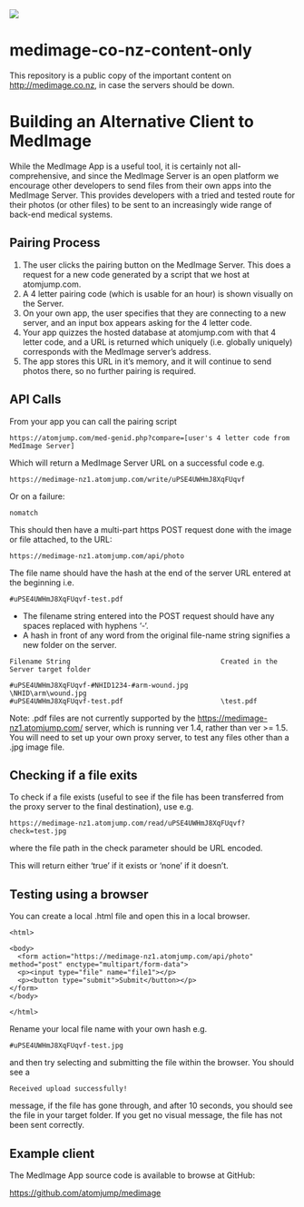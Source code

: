 <img src="https://atomjump.com/images/logo80.png">



# medimage-co-nz-content-only
This repository is a public copy of the important content on http://medimage.co.nz,  in case the servers should be down.


# Building an Alternative Client to MedImage

	

While the MedImage App is a useful tool, it is certainly not all-comprehensive, and since the MedImage Server is an open platform we encourage other developers to send files from their own apps into the MedImage Server. This provides developers with a tried and tested route for their photos (or other files) to be sent to an increasingly wide range of back-end medical systems.

 
## Pairing Process

1. The user clicks the pairing button on the MedImage Server. This does a request for a new code generated by a script that we host at atomjump.com.
2. A 4 letter pairing code (which is usable for an hour) is shown visually on the Server.
3. On your own app, the user specifies that they are connecting to a new server, and an input box appears asking for the 4 letter code.
4. Your app quizzes the hosted database at atomjump.com with that 4 letter code, and a URL is returned which uniquely (i.e. globally uniquely) corresponds with the MedImage server’s address.
5. The app stores this URL in it’s memory, and it will continue to send photos there, so no further pairing is required.



## API Calls

From your app you can call the pairing script

```
https://atomjump.com/med-genid.php?compare=[user's 4 letter code from MedImage Server]
```

Which will return a MedImage Server URL on a successful code e.g.

```
https://medimage-nz1.atomjump.com/write/uPSE4UWHmJ8XqFUqvf
```

Or on a failure:

```
nomatch
```

This should then have a multi-part https POST request done with the image or file attached, to the URL:

```
https://medimage-nz1.atomjump.com/api/photo
```

The file name should have the hash at the end of the server URL entered at the beginning i.e.

```
#uPSE4UWHmJ8XqFUqvf-test.pdf
```


* The filename string entered into the POST request should have any spaces replaced with hyphens ‘-‘.
* A hash in front of any word from the original file-name string signifies a new folder on the server.

```
Filename String                 					Created in the Server target folder

#uPSE4UWHmJ8XqFUqvf-#NHID1234-#arm-wound.jpg        \NHID\arm\wound.jpg
#uPSE4UWHmJ8XqFUqvf-test.pdf                    	\test.pdf
```

Note: .pdf files are not currently supported by the https://medimage-nz1.atomjump.com/ server, which is running ver 1.4, rather than ver >= 1.5. You will need to set up your own proxy server, to test any files other than a .jpg image file.


## Checking if a file exits

To check if a file exists (useful to see if the file has been transferred from the proxy server to the final destination), use e.g.

```
https://medimage-nz1.atomjump.com/read/uPSE4UWHmJ8XqFUqvf?check=test.jpg
```

where the file path in the check parameter should be URL encoded.

This will return either ‘true’ if it exists or ‘none’ if it doesn’t.


## Testing using a browser

You can create a local .html file and open this in a local browser.

```
<html>

<body>
  <form action="https://medimage-nz1.atomjump.com/api/photo" method="post" enctype="multipart/form-data">
  <p><input type="file" name="file1"></p>
  <p><button type="submit">Submit</button></p>
</form>
</body>

</html>
```

Rename your local file name with your own hash e.g.

```
#uPSE4UWHmJ8XqFUqvf-test.jpg
```

and then try selecting and submitting the file within the browser. You should see a

```
Received upload successfully!
```

message, if the file has gone through, and after 10 seconds, you should see the file in your target folder. If you get no visual message, the file has not been sent correctly.


## Example client

The MedImage App source code is available to browse at GitHub:

https://github.com/atomjump/medimage



